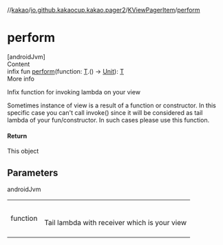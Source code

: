 //[kakao](../../../index.md)/[io.github.kakaocup.kakao.pager2](../index.md)/[KViewPagerItem](index.md)/[perform](perform.md)



# perform  
[androidJvm]  
Content  
infix fun [perform](perform.md)(function: [T](index.md).() -> [Unit](https://kotlinlang.org/api/latest/jvm/stdlib/kotlin/-unit/index.html)): [T](index.md)  
More info  


Infix function for invoking lambda on your view



Sometimes instance of view is a result of a function or constructor. In this specific case you can't call invoke() since it will be considered as tail lambda of your fun/constructor. In such cases please use this function.



#### Return  


This object



## Parameters  
  
androidJvm  
  
| | |
|---|---|
| <a name="io.github.kakaocup.kakao.pager2/KViewPagerItem/perform/#kotlin.Function1[TypeParam(bounds=[kotlin.Any?]),kotlin.Unit]/PointingToDeclaration/"></a>function| <a name="io.github.kakaocup.kakao.pager2/KViewPagerItem/perform/#kotlin.Function1[TypeParam(bounds=[kotlin.Any?]),kotlin.Unit]/PointingToDeclaration/"></a><br><br>Tail lambda with receiver which is your view<br><br>|
  
  



